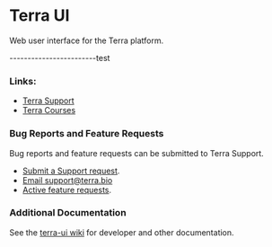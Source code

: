 # Terra UI
Web user interface for the Terra platform.

------------------------test
### Links:
- [Terra Support](https://support.terra.bio/hc/en-us)
- [Terra Courses](https://leanpub.com/universities/terra)

### Bug Reports and Feature Requests

Bug reports and feature requests can be submitted to Terra Support.

- [Submit a Support request](https://support.terra.bio/hc/en-us/requests/new).
- [Email support@terra.bio](mailto:support@terra.bio)
- [Active feature requests](https://support.terra.bio/hc/en-us/community/topics/360000500452).

### Additional Documentation
See the [terra-ui wiki](https://github.com/DataBiosphere/terra-ui/wiki) for developer and other documentation.
